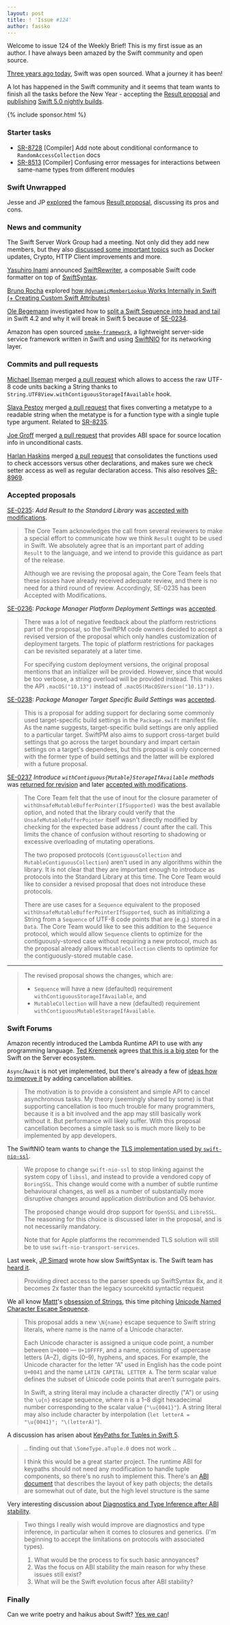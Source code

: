 ```yaml
---
layout: post
title: ! 'Issue #124'
author: fassko
---
```


Welcome to issue 124 of the Weekly Brief! This is my first issue as an author. I have always been amazed by the Swift community and open source.

[Three years ago today](https://twitter.com/SwiftLang/status/672556073362960384), Swift was open sourced. What a journey it has been!

A lot has happened in the Swift community and it seems that team wants to finish all the tasks before the New Year - accepting the [Result proposal](https://github.com/apple/swift-evolution/blob/master/proposals/0235-add-result.md) and [publishing](https://twitter.com/mishaldshah/status/1070048389893505024) [Swift 5.0 nightly builds](https://swift.org/download/#snapshots).

<!--excerpt-->

{% include sponsor.html %}

### Starter tasks

- [SR-8728](https://bugs.swift.org/browse/SR-8728) [Compiler] Add note about conditional conformance to `RandomAccessCollection` docs
- [SR-8513](https://bugs.swift.org/browse/SR-8513) [Compiler] Confusing error messages for interactions between same-name types from different modules

### Swift Unwrapped

Jesse and JP [explored](https://spec.fm/podcasts/swift-unwrapped/234517) the famous [Result proposal](https://github.com/apple/swift-evolution/blob/master/proposals/0235-add-result.md), discussing its pros and cons.

### News and community

The Swift Server Work Group had a meeting. Not only did they add new members, but they also [discussed some important topics](https://forums.swift.org/t/november-29th-2018/18400) such as Docker updates, Crypto, HTTP Client improvements and more.

[Yasuhiro Inami](https://twitter.com/inamiy) announced [SwiftRewriter](https://github.com/inamiy/SwiftRewriter), a composable Swift code formatter on top of [SwiftSyntax](https://github.com/apple/swift-syntax).

[Bruno Rocha](https://twitter.com/rockthebruno) explored [how `@dynamicMemberLookup` Works Internally in Swift (+ Creating Custom Swift Attributes)](https://swiftrocks.com/how-dynamicmemberlookup-works-internally-in-swift.html)

[Ole Begemann](https://twitter.com/olebegemann) investigated how to [split a Swift Sequence into head and tail](https://oleb.net/2018/sequence-head-tail/) in Swift 4.2 and why it will break in Swift 5 because of [SE-0234](https://github.com/apple/swift-evolution/blob/master/proposals/0234-remove-sequence-subsequence.md).

Amazon has open sourced [`smoke-framework`](https://github.com/amzn/smoke-framework), a lightweight server-side service framework written in Swift and using [SwiftNIO](https://github.com/apple/swift-nio) for its networking layer.

### Commits and pull requests

[Michael Ilseman](https://github.com/milseman) merged [a pull request](https://github.com/apple/swift/pull/21178) which allows to access the raw UTF-8 code units backing a String thanks to `String.UTF8View.withContiguousStorageIfAvailable` hook.

[Slava Pestov](https://github.com/slavapestov) merged [a pull request](https://github.com/apple/swift/pull/21155) that fixes converting a metatype to a readable string when the metatype is for a function type with a single tuple type argument. Related to [SR-8235](https://bugs.swift.org/browse/SR-8235).

[Joe Groff](https://github.com/jckarter) merged [a pull request](https://github.com/apple/swift/pull/21102) that provides ABI space for source location info in unconditional casts.

[Harlan Haskins](https://github.com/harlanhaskins) merged [a pull request](https://github.com/apple/swift/pull/21033) that consolidates the functions used to check accessors versus other declarations, and makes sure we check setter access as well as regular declaration access. This also resolves [SR-8969](https://bugs.swift.org/browse/SR-8969).

### Accepted proposals

[SE-0235](https://github.com/apple/swift-evolution/blob/master/proposals/0235-add-result.md): *Add Result to the Standard Library* was [accepted with modifications](https://forums.swift.org/t/accepted-with-modifications-se-0235-add-result-to-the-standard-library/18603).

> The Core Team acknowledges the call from several reviewers to make a special effort to communicate how we think `Result` ought to be used in Swift. We absolutely agree that is an important part of adding `Result` to the language, and we intend to provide this guidance as part of the release.
>
> Although we are revising the proposal again, the Core Team feels that these issues have already received adequate review, and there is no need for a third round of review. Accordingly, SE-0235 has been Accepted with Modifications.

[SE-0236](https://github.com/apple/swift-evolution/blob/master/proposals/0236-package-manager-platform-deployment-settings.md): *Package Manager Platform Deployment Settings* was [accepted](https://forums.swift.org/t/accepted-with-modifications-se-0236-package-manager-platform-deployment-settings/18420).

> There was a lot of negative feedback about the platform restrictions part of the proposal, so the SwiftPM code owners decided to accept a revised version of the proposal which only handles customization of deployment targets. The topic of platform restrictions for packages can be revisited separately at a later time.
>
> For specifying custom deployment versions, the original proposal mentions that an initializer will be provided. However, since that would be too verbose, a string overload will be provided instead. This makes the API `.macOS("10.13")` instead of `.macOS(MacOSVersion("10.13"))`.

[SE-0238](https://github.com/apple/swift-evolution/blob/master/proposals/0238-package-manager-build-settings.md): *Package Manager Target Specific Build Settings* was [accepted](https://forums.swift.org/t/accepted-with-modifications-se-0238-package-manager-target-specific-build-settings/18590).

> This is a proposal for adding support for declaring some commonly used target-specific build settings in the `Package.swift` manifest file. As the name suggests, target-specific build settings are only applied to a particular target. SwiftPM also aims to support cross-target build settings that go across the target boundary and impart certain settings on a target's dependees, but this proposal is only concerned with the former type of build settings and the latter will be explored with a future proposal.

[SE-0237](https://github.com/apple/swift-evolution/blob/master/proposals/0237-contiguous-collection.md) *Introduce `withContiguous{Mutable}StorageIfAvailable` methods* was [returned for revision](https://forums.swift.org/t/review-2-of-se-0237-introduce-withunsafe-mutable-bufferpointerifsupported-methods/18418) and later [accepted with modifications](https://forums.swift.org/t/accepted-with-modifications-se-0237-introduce-with-contiguous-mutable-storage-if-available-methods/18713).

> The Core Team felt that the use of inout for the closure parameter of `withUnsafeMutableBufferPointer(IfSupported)` was the best available option, and noted that the library could verify that the `UnsafeMutableBufferPointer` itself wasn't directly modified by checking for the expected base address / count after the call. This limits the chance of confusion without resorting to shadowing or excessive overloading of mutating operations.
>
> The two proposed protocols (`ContiguousCollection` and `MutableContiguousCollection`) aren't used in any algorithms within the library. It is not clear that they are important enough to introduce as protocols into the Standard Library at this time. The Core Team would like to consider a revised proposal that does not introduce these protocols.
>
> There are use cases for a `Sequence` equivalent to the proposed `withUnsafeMutableBufferPointerIfSupported`, such as initializing a String from a `Sequence` of UTF-8 code points that are (e.g.) stored in a `Data`. The Core Team would like to see this addition to the `Sequence` protocol, which would allow `Sequence` clients to optimize for the contiguously-stored case without requiring a new protocol, much as the proposal already allows `MutableCollection` clients to optimize for the contiguously-stored mutable case.

---

> The revised proposal shows the changes, which are:
>
> - `Sequence` will have a new (defaulted) requirement `withContiguousStorageIfAvailable`, and
> - `MutableCollection` will have a new (defaulted) requirement `withContiguousMutableStorageIfAvailable`.

### Swift Forums

Amazon recently introduced the Lambda Runtime API to use with any programming language. [Ted Kremenek](https://twitter.com/tkremenek) agrees [that this is a big step](https://forums.swift.org/t/aws-lambda-runtime-api/18498/4) for the Swift on the Server ecosystem.

`Async`/`Await` is not yet implemented, but there's already a few of [ideas how to improve it](https://forums.swift.org/t/proposal-to-add-cancellation-abilities-for-async-await/18419) by adding cancellation abilities.

> The motivation is to provide a consistent and simple API to cancel asynchronous tasks. My theory (seemingly shared by some) is that supporting cancellation is too much trouble for many programmers, because it is a bit involved and the app may still basically work without it. But performance will likely suffer. With this proposal cancellation becomes a simple task so is much more likely to be implemented by app developers.

The SwiftNIO team wants to change the [TLS implementation used by `swift-nio-ssl`](https://forums.swift.org/t/rfc-moving-swiftnio-ssl-to-boringssl/18280).

> We propose to change `swift-nio-ssl` to stop linking against the system copy of `libssl`, and instead to provide a vendored copy of `BoringSSL`. This change would come with a number of subtle runtime behavioural changes, as well as a number of substantially more disruptive changes around application distribution and OS behavior.
>
> The proposed change would drop support for `OpenSSL` and `LibreSSL`. The reasoning for this choice is discussed later in the proposal, and is not necessarily mandatory.
>
> Note that for Apple platforms the recommended TLS solution will still be to use `swift-nio-transport-services`.

Last week, [JP Simard](https://twitter.com/simjp) wrote how slow SwiftSyntax is. The Swift team has [heard it](https://forums.swift.org/t/speeding-up-swiftsyntax-by-using-the-parser-directly/18493).

> Providing direct access to the parser speeds up SwiftSyntax 8x, and it becomes 2x faster than the legacy sourcekitd syntactic request

We all know [Mattt](https://twitter.com/mattt)'s [obsession of Strings](https://www.youtube.com/watch?v=8pnHolNHD2Y), this time pitching [Unicode Named Character Escape Sequence](https://forums.swift.org/t/pitch-unicode-named-character-escape-sequence/18396).

> This proposal adds a new `\N{name}` escape sequence to Swift string literals, where name is the name of a Unicode character.
>
> Each Unicode character is assigned a unique code point, a number between `U+0000` — `U+10FFFF`, and a name, consisting of uppercase letters (A–Z), digits (0–9), hyphens, and spaces. For example, the Unicode character for the letter “A” used in English has the code point `U+0041` and the name `LATIN CAPITAL LETTER A`. The term scalar value defines the subset of Unicode code points that aren’t surrogate pairs.
>
> In Swift, a string literal may include a character directly ("A") or using the `\u{n}` escape sequence, where n is a 1–8 digit hexadecimal number corresponding to the scalar value (`"\u{0041}"`). A string literal may also include character by interpolation (`let letterA = "\u{0041}"; "\(letterA)"`).

A discussion has arisen about [KeyPaths for Tuples in Swift 5](https://forums.swift.org/t/keypaths-tuples-and-swift-5/18465).

> .. finding out that `\SomeType.aTuple.0` does not work ..
>
> I think this would be a great starter project. The runtime ABI for keypaths should not need any modification to handle tuple components, so there's no rush to implement this. There's an [ABI document](https://github.com/apple/swift/blob/master/docs/ABI/KeyPaths.md) that describes the layout of key path objects; the details are somewhat out of date, but the high level structure is the same

Very interesting discussion about [Diagnostics and Type Inference after ABI stability](https://forums.swift.org/t/after-abi-stability-will-diagnostics-and-type-inference-get-some-love/18685).

> Two things I really wish would improve are diagnostics and type inference, in particular when it comes to closures and generics. (I'm beginning to accept the limitations on protocols with associated types).
> 
> 1. What would be the process to fix such basic annoyances?
> 2. Was the focus on ABI stability the main reason for why these issues still exist?
> 3. What will be the Swift evolution focus after ABI stability?

### Finally

Can we write poetry and haikus about Swift? [Yes we can](https://twitter.com/twostraws/status/1070408833321836545)!
